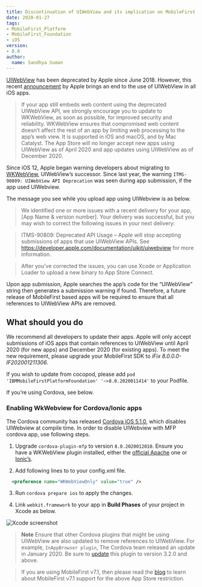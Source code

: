 ```yaml
---
title: Discontinuation of UIWebView and its implication on MobileFirst apps
date: 2020-01-27
tags:
- MobileFirst_Platform
- MobileFirst_Foundation
- iOS
version:
- 8.0
author:
  name: Sandhya Suman
---
```


[UIWebView](https://developer.apple.com/documentation/uikit/uiwebview) has been deprecated by Apple since June 2018. However, this recent [announcement](https://developer.apple.com/news/?id=12232019b) by Apple brings an end to the use of UIWebView in all iOS apps.

>If your app still embeds web content using the deprecated UIWebView API, we strongly encourage you to update to WKWebView, as soon as possible, for improved security and reliability. WKWebView ensures that compromised web content doesn’t affect the rest of an app by limiting web processing to the app’s web view. It is supported in iOS and macOS, and by Mac Catalyst.
>The App Store will no longer accept new apps using UIWebView as of April 2020 and app updates using UIWebView as of December 2020.

Since iOS 12, Apple began warning developers about migrating to [WKWebView](https://developer.apple.com/documentation/webkit/wkwebview/), UIWebView’s successor. Since last year, the warning `ITMS-90809: UIWebView API Deprecation` was seen during app submission, if the app used UIWebview.

The message you see while you upload app using UIWebview is as below.

>We identified one or more issues with a recent delivery for your app, [App Name & version number]. Your delivery was successful, but you may wish to correct the following issues in your next delivery:

>ITMS-90809: Deprecated API Usage – Apple will stop accepting submissions of apps that use UIWebView APIs. See https://developer.apple.com/documentation/uikit/uiwebview for more information.

>After you’ve corrected the issues, you can use Xcode or Application Loader to upload a new binary to App Store Connect.

Upon app submission, Apple searches the app’s code for the “UIWebView” string then generates a submission warning if found. Therefore, a future release of MobileFirst based apps will be required to ensure that all references to UIWebView APIs are  removed.


## What should you do

We recommend all developers to update their apps. Apple will only accept submissions of iOS apps that contain references to UIWebView until April 2020 (for new apps) and December 2020 (for existing apps). To meet the new requirement, please upgrade your MobileFirst SDK to *iFix 8.0.0.0-IF202001211306*. 

If you wish to update from cocopod, please add `pod 'IBMMobileFirstPlatformFoundation' '~>8.0.2020011414'` to your Podfile.

If you’re using Cordova, see below.

### Enabling WkWebview for Cordova/Ionic apps

The Cordova community has released [Cordova iOS 5.1.0](https://cordova.apache.org/announcements/2019/11/25/cordova-ios-release-5.1.0.html), which disables UIWebview at compile time. In order to disable UIWebview with MFP cordova app, use following steps.

1. Upgrade `cordova-plugin-mfp` to  version `8.0.2020012010`.
Ensure you have a WKWebView plugin installed, either the [official Apache](https://github.com/apache/cordova-plugin-wkwebview-engine) one or [Ionic’s](https://github.com/ionic-team/cordova-plugin-ionic-webview).

2. Add following lines to to your config.xml file.

```xml
  <preference name="WKWebViewOnly" value="true" /> 
```
3. Run `cordova prepare ios` to apply the changes.

4. Link `webkit.framework` to your app in **Build Phases** of your project in Xcode as below.

![Xcode screenshot]({{site.baseurl}}/assets/blog/2020-01-31-IBM-MobileFoundation-UIWebview/webview_mfp_screenshots.png)


>**Note** Ensure that other Cordova plugins that might be using UIWebView are also updated to remove references to UIWebView.
For example, `InAppBrowser plugin`, The Cordova team released an update in January 2020. Be sure to [update](https://cordova.apache.org/announcements/2020/01/08/inappbrowser-release-3.2.0.html) this plugin to version 3.2.0 and above.

>If you are using MobileFirst v7.1, then please read the [blog](https://mobilefirstplatform.ibmcloud.com/blog/2020/01/12/support-new-requirements-mobilefirst-71/) to learn about MobileFirst v7.1 support for the above App Store restriction.



